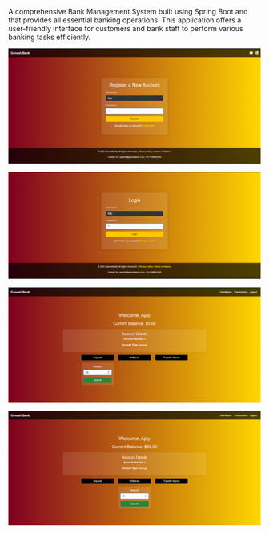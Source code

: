 A comprehensive Bank Management System built using Spring Boot and that provides all essential banking operations. This application offers a user-friendly interface for customers and bank staff to perform various banking tasks efficiently. 


 

![image alt](https://github.com/Ganesh2002f/Bank-App/blob/main/img2.png.png?raw=true)



![image alt](https://github.com/Ganesh2002f/Bank-App/blob/main/img3.png?raw=true)


![image alt](https://github.com/Ganesh2002f/Bank-App/blob/main/img4.png?raw=true)


![image alt](https://github.com/Ganesh2002f/Bank-App/blob/main/img5.png?raw=true)

